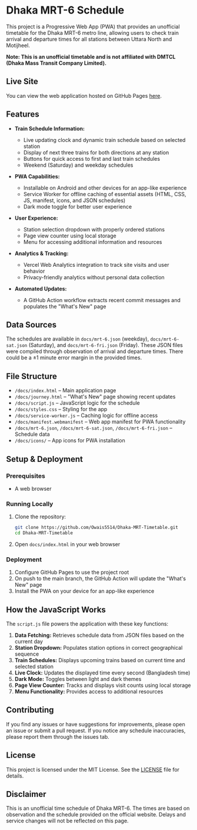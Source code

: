 # Dhaka MRT-6 Schedule

This project is a Progressive Web App (PWA) that provides an unofficial timetable for the Dhaka MRT-6 metro line, allowing users to check train arrival and departure times for all stations between Uttara North and Motijheel.

**Note: This is an unofficial timetable and is not affiliated with DMTCL (Dhaka Mass Transit Company Limited).**

## Live Site

You can view the web application hosted on GitHub Pages [here](https://owais5514.github.io/Dhaka-MRT-Timetable/).

## Features

- **Train Schedule Information:**
  - Live updating clock and dynamic train schedule based on selected station
  - Display of next three trains for both directions at any station
  - Buttons for quick access to first and last train schedules
  - Weekend (Saturday) and weekday schedules

- **PWA Capabilities:**
  - Installable on Android and other devices for an app-like experience
  - Service Worker for offline caching of essential assets (HTML, CSS, JS, manifest, icons, and JSON schedules)
  - Dark mode toggle for better user experience

- **User Experience:**
  - Station selection dropdown with properly ordered stations
  - Page view counter using local storage
  - Menu for accessing additional information and resources

- **Analytics & Tracking:**
  - Vercel Web Analytics integration to track site visits and user behavior
  - Privacy-friendly analytics without personal data collection

- **Automated Updates:**
  - A GitHub Action workflow extracts recent commit messages and populates the "What's New" page

## Data Sources

The schedules are available in `docs/mrt-6.json` (weekday), `docs/mrt-6-sat.json` (Saturday), and `docs/mrt-6-fri.json` (Friday). These JSON files were compiled through observation of arrival and departure times. There could be a ±1 minute error margin in the provided times.

## File Structure

- `/docs/index.html` – Main application page
- `/docs/journey.html` – "What's New" page showing recent updates
- `/docs/script.js` – JavaScript logic for the schedule
- `/docs/styles.css` – Styling for the app
- `/docs/service-worker.js` – Caching logic for offline access
- `/docs/manifest.webmanifest` – Web app manifest for PWA functionality
- `/docs/mrt-6.json`, `/docs/mrt-6-sat.json`, `/docs/mrt-6-fri.json` – Schedule data
- `/docs/icons/` – App icons for PWA installation

## Setup & Deployment

### Prerequisites
- A web browser

### Running Locally
1. Clone the repository:
   ```sh
   git clone https://github.com/Owais5514/Dhaka-MRT-Timetable.git
   cd Dhaka-MRT-Timetable
   ```
2. Open `docs/index.html` in your web browser

### Deployment
1. Configure GitHub Pages to use the project root
2. On push to the main branch, the GitHub Action will update the "What's New" page
3. Install the PWA on your device for an app-like experience

## How the JavaScript Works

The `script.js` file powers the application with these key functions:

1. **Data Fetching:** Retrieves schedule data from JSON files based on the current day
2. **Station Dropdown:** Populates station options in correct geographical sequence
3. **Train Schedules:** Displays upcoming trains based on current time and selected station
4. **Live Clock:** Updates the displayed time every second (Bangladesh time)
5. **Dark Mode:** Toggles between light and dark themes
6. **Page View Counter:** Tracks and displays visit counts using local storage
7. **Menu Functionality:** Provides access to additional resources

## Contributing

If you find any issues or have suggestions for improvements, please open an issue or submit a pull request. If you notice any schedule inaccuracies, please report them through the issues tab.

## License

This project is licensed under the MIT License. See the [LICENSE](LICENSE) file for details.

## Disclaimer

This is an unofficial time schedule of Dhaka MRT-6. The times are based on observation and the schedule provided on the official website. Delays and service changes will not be reflected on this page.